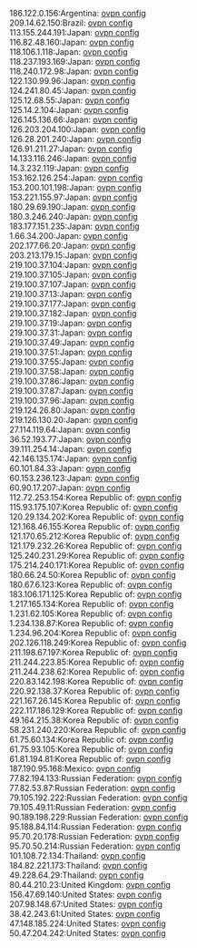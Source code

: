 186.122.0.156:Argentina: [ovpn config](vpn/186_122_0_156.ovpn)  
209.14.62.150:Brazil: [ovpn config](vpn/209_14_62_150.ovpn)  
113.155.244.191:Japan: [ovpn config](vpn/113_155_244_191.ovpn)  
116.82.48.160:Japan: [ovpn config](vpn/116_82_48_160.ovpn)  
118.106.1.118:Japan: [ovpn config](vpn/118_106_1_118.ovpn)  
118.237.193.169:Japan: [ovpn config](vpn/118_237_193_169.ovpn)  
118.240.172.98:Japan: [ovpn config](vpn/118_240_172_98.ovpn)  
122.130.99.96:Japan: [ovpn config](vpn/122_130_99_96.ovpn)  
124.241.80.45:Japan: [ovpn config](vpn/124_241_80_45.ovpn)  
125.12.68.55:Japan: [ovpn config](vpn/125_12_68_55.ovpn)  
125.14.2.104:Japan: [ovpn config](vpn/125_14_2_104.ovpn)  
126.145.136.66:Japan: [ovpn config](vpn/126_145_136_66.ovpn)  
126.203.204.100:Japan: [ovpn config](vpn/126_203_204_100.ovpn)  
126.28.201.240:Japan: [ovpn config](vpn/126_28_201_240.ovpn)  
126.91.211.27:Japan: [ovpn config](vpn/126_91_211_27.ovpn)  
14.133.116.246:Japan: [ovpn config](vpn/14_133_116_246.ovpn)  
14.3.232.119:Japan: [ovpn config](vpn/14_3_232_119.ovpn)  
153.162.126.254:Japan: [ovpn config](vpn/153_162_126_254.ovpn)  
153.200.101.198:Japan: [ovpn config](vpn/153_200_101_198.ovpn)  
153.221.155.97:Japan: [ovpn config](vpn/153_221_155_97.ovpn)  
180.29.69.190:Japan: [ovpn config](vpn/180_29_69_190.ovpn)  
180.3.246.240:Japan: [ovpn config](vpn/180_3_246_240.ovpn)  
183.177.151.235:Japan: [ovpn config](vpn/183_177_151_235.ovpn)  
1.66.34.200:Japan: [ovpn config](vpn/1_66_34_200.ovpn)  
202.177.66.20:Japan: [ovpn config](vpn/202_177_66_20.ovpn)  
203.213.179.15:Japan: [ovpn config](vpn/203_213_179_15.ovpn)  
219.100.37.104:Japan: [ovpn config](vpn/219_100_37_104.ovpn)  
219.100.37.105:Japan: [ovpn config](vpn/219_100_37_105.ovpn)  
219.100.37.107:Japan: [ovpn config](vpn/219_100_37_107.ovpn)  
219.100.37.13:Japan: [ovpn config](vpn/219_100_37_13.ovpn)  
219.100.37.177:Japan: [ovpn config](vpn/219_100_37_177.ovpn)  
219.100.37.182:Japan: [ovpn config](vpn/219_100_37_182.ovpn)  
219.100.37.19:Japan: [ovpn config](vpn/219_100_37_19.ovpn)  
219.100.37.31:Japan: [ovpn config](vpn/219_100_37_31.ovpn)  
219.100.37.49:Japan: [ovpn config](vpn/219_100_37_49.ovpn)  
219.100.37.51:Japan: [ovpn config](vpn/219_100_37_51.ovpn)  
219.100.37.55:Japan: [ovpn config](vpn/219_100_37_55.ovpn)  
219.100.37.58:Japan: [ovpn config](vpn/219_100_37_58.ovpn)  
219.100.37.86:Japan: [ovpn config](vpn/219_100_37_86.ovpn)  
219.100.37.87:Japan: [ovpn config](vpn/219_100_37_87.ovpn)  
219.100.37.96:Japan: [ovpn config](vpn/219_100_37_96.ovpn)  
219.124.26.80:Japan: [ovpn config](vpn/219_124_26_80.ovpn)  
219.126.130.20:Japan: [ovpn config](vpn/219_126_130_20.ovpn)  
27.114.119.64:Japan: [ovpn config](vpn/27_114_119_64.ovpn)  
36.52.193.77:Japan: [ovpn config](vpn/36_52_193_77.ovpn)  
39.111.254.14:Japan: [ovpn config](vpn/39_111_254_14.ovpn)  
42.146.135.174:Japan: [ovpn config](vpn/42_146_135_174.ovpn)  
60.101.84.33:Japan: [ovpn config](vpn/60_101_84_33.ovpn)  
60.153.236.123:Japan: [ovpn config](vpn/60_153_236_123.ovpn)  
60.90.17.207:Japan: [ovpn config](vpn/60_90_17_207.ovpn)  
112.72.253.154:Korea Republic of: [ovpn config](vpn/112_72_253_154.ovpn)  
115.93.175.107:Korea Republic of: [ovpn config](vpn/115_93_175_107.ovpn)  
120.29.134.202:Korea Republic of: [ovpn config](vpn/120_29_134_202.ovpn)  
121.168.46.155:Korea Republic of: [ovpn config](vpn/121_168_46_155.ovpn)  
121.170.65.212:Korea Republic of: [ovpn config](vpn/121_170_65_212.ovpn)  
121.179.232.26:Korea Republic of: [ovpn config](vpn/121_179_232_26.ovpn)  
125.240.231.29:Korea Republic of: [ovpn config](vpn/125_240_231_29.ovpn)  
175.214.240.171:Korea Republic of: [ovpn config](vpn/175_214_240_171.ovpn)  
180.66.24.50:Korea Republic of: [ovpn config](vpn/180_66_24_50.ovpn)  
180.67.6.123:Korea Republic of: [ovpn config](vpn/180_67_6_123.ovpn)  
183.106.171.125:Korea Republic of: [ovpn config](vpn/183_106_171_125.ovpn)  
1.217.165.134:Korea Republic of: [ovpn config](vpn/1_217_165_134.ovpn)  
1.231.62.105:Korea Republic of: [ovpn config](vpn/1_231_62_105.ovpn)  
1.234.138.87:Korea Republic of: [ovpn config](vpn/1_234_138_87.ovpn)  
1.234.96.204:Korea Republic of: [ovpn config](vpn/1_234_96_204.ovpn)  
202.126.118.249:Korea Republic of: [ovpn config](vpn/202_126_118_249.ovpn)  
211.198.67.197:Korea Republic of: [ovpn config](vpn/211_198_67_197.ovpn)  
211.244.223.85:Korea Republic of: [ovpn config](vpn/211_244_223_85.ovpn)  
211.244.238.62:Korea Republic of: [ovpn config](vpn/211_244_238_62.ovpn)  
220.83.142.198:Korea Republic of: [ovpn config](vpn/220_83_142_198.ovpn)  
220.92.138.37:Korea Republic of: [ovpn config](vpn/220_92_138_37.ovpn)  
221.167.26.145:Korea Republic of: [ovpn config](vpn/221_167_26_145.ovpn)  
222.117.186.129:Korea Republic of: [ovpn config](vpn/222_117_186_129.ovpn)  
49.164.215.38:Korea Republic of: [ovpn config](vpn/49_164_215_38.ovpn)  
58.231.240.220:Korea Republic of: [ovpn config](vpn/58_231_240_220.ovpn)  
61.75.60.134:Korea Republic of: [ovpn config](vpn/61_75_60_134.ovpn)  
61.75.93.105:Korea Republic of: [ovpn config](vpn/61_75_93_105.ovpn)  
61.81.194.81:Korea Republic of: [ovpn config](vpn/61_81_194_81.ovpn)  
187.190.95.168:Mexico: [ovpn config](vpn/187_190_95_168.ovpn)  
77.82.194.133:Russian Federation: [ovpn config](vpn/77_82_194_133.ovpn)  
77.82.53.87:Russian Federation: [ovpn config](vpn/77_82_53_87.ovpn)  
79.105.192.222:Russian Federation: [ovpn config](vpn/79_105_192_222.ovpn)  
79.105.49.11:Russian Federation: [ovpn config](vpn/79_105_49_11.ovpn)  
90.189.198.229:Russian Federation: [ovpn config](vpn/90_189_198_229.ovpn)  
95.188.84.114:Russian Federation: [ovpn config](vpn/95_188_84_114.ovpn)  
95.70.20.178:Russian Federation: [ovpn config](vpn/95_70_20_178.ovpn)  
95.70.50.214:Russian Federation: [ovpn config](vpn/95_70_50_214.ovpn)  
101.108.72.134:Thailand: [ovpn config](vpn/101_108_72_134.ovpn)  
184.82.221.173:Thailand: [ovpn config](vpn/184_82_221_173.ovpn)  
49.228.64.29:Thailand: [ovpn config](vpn/49_228_64_29.ovpn)  
80.44.210.23:United Kingdom: [ovpn config](vpn/80_44_210_23.ovpn)  
156.47.69.140:United States: [ovpn config](vpn/156_47_69_140.ovpn)  
207.98.148.67:United States: [ovpn config](vpn/207_98_148_67.ovpn)  
38.42.243.61:United States: [ovpn config](vpn/38_42_243_61.ovpn)  
47.148.185.224:United States: [ovpn config](vpn/47_148_185_224.ovpn)  
50.47.204.242:United States: [ovpn config](vpn/50_47_204_242.ovpn)  
